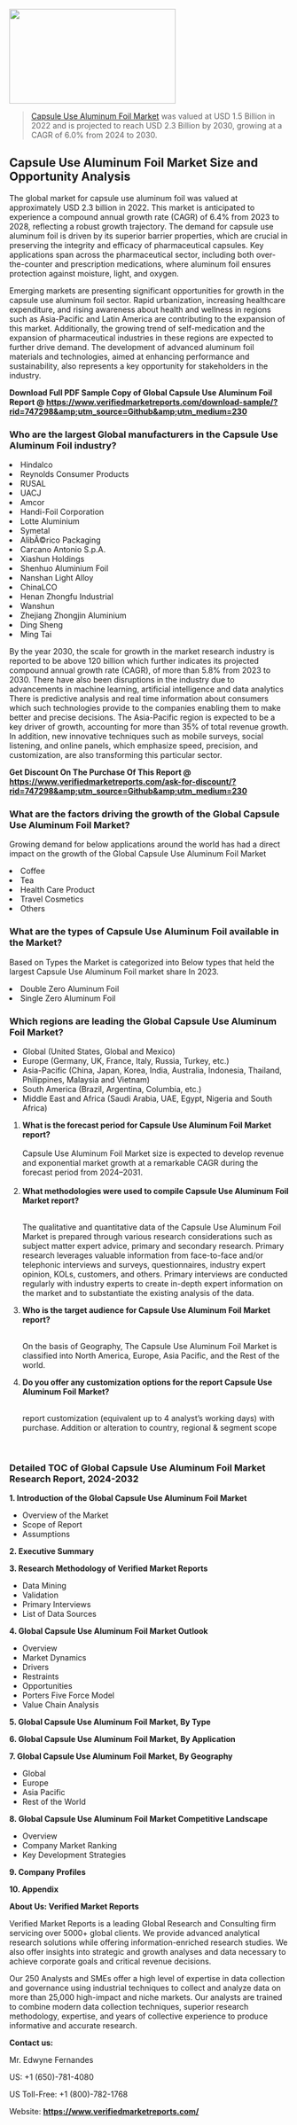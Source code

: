 <img src="https://ffe5etoiles.com/wp-content/uploads/2024/12/MST1-300x171.png" alt="" width="300" height="171" class="alignnone size-medium wp-image-20088" /><blockquote><p><p><a href="https://www.verifiedmarketreports.com/download-sample/?rid=747298&utm_source=Github&utm_medium=230" target="_blank">Capsule Use Aluminum Foil Market</a> was valued at USD 1.5 Billion in 2022 and is projected to reach USD 2.3 Billion by 2030, growing at a CAGR of 6.0% from 2024 to 2030.</p></blockquote><p><h2>Capsule Use Aluminum Foil Market Size and Opportunity Analysis</h2><p>The global market for capsule use aluminum foil was valued at approximately USD 2.3 billion in 2022. This market is anticipated to experience a compound annual growth rate (CAGR) of 6.4% from 2023 to 2028, reflecting a robust growth trajectory. The demand for capsule use aluminum foil is driven by its superior barrier properties, which are crucial in preserving the integrity and efficacy of pharmaceutical capsules. Key applications span across the pharmaceutical sector, including both over-the-counter and prescription medications, where aluminum foil ensures protection against moisture, light, and oxygen.</p><p>Emerging markets are presenting significant opportunities for growth in the capsule use aluminum foil sector. Rapid urbanization, increasing healthcare expenditure, and rising awareness about health and wellness in regions such as Asia-Pacific and Latin America are contributing to the expansion of this market. Additionally, the growing trend of self-medication and the expansion of pharmaceutical industries in these regions are expected to further drive demand. The development of advanced aluminum foil materials and technologies, aimed at enhancing performance and sustainability, also represents a key opportunity for stakeholders in the industry.</p></p><p class=""><strong>Download Full PDF Sample Copy of Global Capsule Use Aluminum Foil Report @ <a href="https://www.verifiedmarketreports.com/download-sample/?rid=747298&amp;utm_source=Github&amp;utm_medium=230" target="_blank">https://www.verifiedmarketreports.com/download-sample/?rid=747298&amp;utm_source=Github&amp;utm_medium=230</a></strong></p><h3 id="" class="">Who are the largest Global manufacturers in the Capsule Use Aluminum Foil industry?</h3><p><li>Hindalco</li><li> Reynolds Consumer Products</li><li> RUSAL</li><li> UACJ</li><li> Amcor</li><li> Handi-Foil Corporation</li><li> Lotte Aluminium</li><li> Symetal</li><li> AlibÃ©rico Packaging</li><li> Carcano Antonio S.p.A.</li><li> Xiashun Holdings</li><li> Shenhuo Aluminium Foil</li><li> Nanshan Light Alloy</li><li> ChinaLCO</li><li> Henan Zhongfu Industrial</li><li> Wanshun</li><li> Zhejiang Zhongjin Aluminium</li><li> Ding Sheng</li><li> Ming Tai</li></p><div class=""><div class="" dir="" data-message-author-role="" data-message-id="" data-message-model-slug=""><div class=""><div class=""><div class=""><div class="" dir="" data-message-author-role="" data-message-id="" data-message-model-slug=""><div class=""><div class=""><p>By the year 2030, the scale for growth in the market research industry is reported to be above 120 billion which further indicates its projected compound annual growth rate (CAGR), of more than 5.8% from 2023 to 2030. There have also been disruptions in the industry due to advancements in machine learning, artificial intelligence and data analytics There is predictive analysis and real time information about consumers which such technologies provide to the companies enabling them to make better and precise decisions. The Asia-Pacific region is expected to be a key driver of growth, accounting for more than 35% of total revenue growth. In addition, new innovative techniques such as mobile surveys, social listening, and online panels, which emphasize speed, precision, and customization, are also transforming this particular sector.</p><p><strong>Get Discount On The Purchase Of This Report @&nbsp; <a href="https://www.verifiedmarketreports.com/ask-for-discount/?rid=747298&amp;utm_source=Github&amp;utm_medium=230" target="_blank">https://www.verifiedmarketreports.com/ask-for-discount/?rid=747298&amp;utm_source=Github&amp;utm_medium=230</a></strong></p></div></div></div></div></div></div></div></div><h3 id="" class="">What are the factors driving the growth of the Global Capsule Use Aluminum Foil Market?</h3><p id="" class="">Growing demand for below applications around the world has had a direct impact on the growth of the Global Capsule Use Aluminum Foil Market</p><p id="" class=""><li>Coffee</li><li> Tea</li><li> Health Care Product</li><li> Travel Cosmetics</li><li> Others</li></p><h3 id="" class="">What are the types of Capsule Use Aluminum Foil available in the Market?</h3><p id="" class="">Based on Types the Market is categorized into Below types that held the largest Capsule Use Aluminum Foil market share In 2023.</p><p id="" class=""><li>Double Zero Aluminum Foil</li><li> Single Zero Aluminum Foil</li></p><h3 id="" class="">Which regions are leading the Global Capsule Use Aluminum Foil Market?</h3><ul><li>Global (United States, Global and Mexico)</li><li>Europe (Germany, UK, France, Italy, Russia, Turkey, etc.)</li><li>Asia-Pacific (China, Japan, Korea, India, Australia, Indonesia, Thailand, Philippines, Malaysia and Vietnam)</li><li>South America (Brazil, Argentina, Columbia, etc.)</li><li>Middle East and Africa (Saudi Arabia, UAE, Egypt, Nigeria and South Africa)</li></ul><p><ol><li><strong>What is the forecast period for Capsule Use Aluminum Foil Market report?<br /></strong><br /><span data-sheets-root="1" data-sheets-value="{&quot;1&quot;:2,&quot;2&quot;:&quot;XXXX size is expected to develop revenue and exponential market growth at a remarkable CAGR during the forecast period from 2024&ndash;2030.&quot;}" data-sheets-userformat="{&quot;2&quot;:12674,&quot;4&quot;:{&quot;1&quot;:2,&quot;2&quot;:16776960},&quot;10&quot;:2,&quot;11&quot;:0,&quot;15&quot;:&quot;Arial&quot;,&quot;16&quot;:12}">Capsule Use Aluminum Foil Market size is expected to develop revenue and exponential market growth at a remarkable CAGR during the forecast period from 2024&ndash;2031.</span><br /><br /></li><li><strong>What methodologies were used to compile Capsule Use Aluminum Foil Market report?<br /><br /></strong><p>The qualitative and quantitative data of the&nbsp;Capsule Use Aluminum Foil Market is prepared through various research considerations such as subject matter expert advice, primary and secondary research. Primary research leverages valuable information from face-to-face and/or telephonic interviews and surveys, questionnaires, industry expert opinion, KOLs, customers, and others. Primary interviews are conducted regularly with industry experts to create in-depth expert information on the market and to substantiate the existing analysis of the data.&nbsp;</p></li><li><strong>Who is the target audience for Capsule Use Aluminum Foil Market report?<br /><br /></strong><p>On the basis of Geography, The&nbsp;Capsule Use Aluminum Foil Market is classified into North America, Europe, Asia Pacific, and the Rest of the world.</p></li><li><strong>Do you offer any customization options for the report Capsule Use Aluminum Foil Market?<br /><br /></strong><p>report customization (equivalent up to 4 analyst&rsquo;s working days) with purchase. Addition or alteration to country, regional &amp; segment scope</p><p>&nbsp;</p></li></ol></p><h3 id="" class="">Detailed TOC of Global Capsule Use Aluminum Foil Market Research Report, 2024-2032</h3><p id="" class=""><strong>1. Introduction of the Global Capsule Use Aluminum Foil Market</strong></p><ul><li>Overview of the Market</li><li>Scope of Report</li><li>Assumptions</li></ul><p id="" class=""><strong>2. Executive Summary</strong></p><p id="" class=""><strong>3. Research Methodology of&nbsp;Verified Market Reports</strong></p><ul><li>Data Mining</li><li>Validation</li><li>Primary Interviews</li><li>List of Data Sources</li></ul><p id="" class=""><strong>4. Global Capsule Use Aluminum Foil Market Outlook</strong></p><ul><li>Overview</li><li>Market Dynamics</li><li>Drivers</li><li>Restraints</li><li>Opportunities</li><li>Porters Five Force Model</li><li>Value Chain Analysis</li></ul><p id="" class=""><strong>5. Global Capsule Use Aluminum Foil Market, By&nbsp;Type</strong></p><p id="" class=""><strong>6. Global Capsule Use Aluminum Foil Market, By Application</strong></p><p id="" class=""><strong>7. Global Capsule Use Aluminum Foil Market, By Geography</strong></p><ul><li>Global</li><li>Europe</li><li>Asia Pacific</li><li>Rest of the World</li></ul><p id="" class=""><strong>8. Global Capsule Use Aluminum Foil Market Competitive Landscape</strong></p><ul><li>Overview</li><li>Company Market Ranking</li><li>Key Development Strategies</li></ul><p id="" class=""><strong>9. Company Profiles</strong></p><p id="" class=""><strong>10. Appendix</strong></p><p id="" class=""><strong>About Us: Verified Market Reports</strong></p><p id="" class="">Verified Market Reports is a leading Global Research and Consulting firm servicing over 5000+ global clients. We provide advanced analytical research solutions while offering information-enriched research studies. We also offer insights into strategic and growth analyses and data necessary to achieve corporate goals and critical revenue decisions.</p><p id="" class="">Our 250 Analysts and SMEs offer a high level of expertise in data collection and governance using industrial techniques to collect and analyze data on more than 25,000 high-impact and niche markets. Our analysts are trained to combine modern data collection techniques, superior research methodology, expertise, and years of collective experience to produce informative and accurate research.</p><p id="" class=""><strong>Contact us:</strong></p><p id="" class="">Mr. Edwyne Fernandes</p><p id="" class="">US: +1 (650)-781-4080</p><p id="" class="">US Toll-Free: +1 (800)-782-1768</p><p id="" class="">Website: <a target="" data-test-app-aware-link=""><strong>https://www.verifiedmarketreports.com/</strong></a></p>
